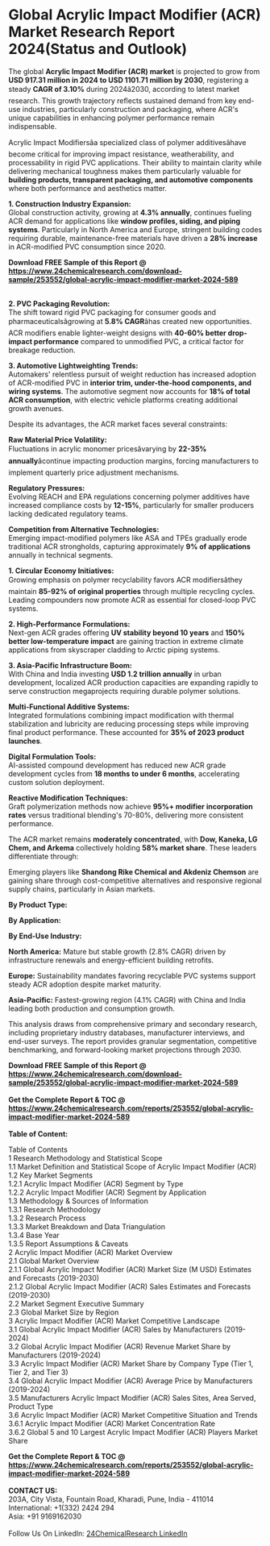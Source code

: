 <h1>Global Acrylic Impact Modifier (ACR) Market Research Report 2024(Status and Outlook)</h1><p>The global <strong>Acrylic Impact Modifier (ACR) market</strong> is projected to grow from <strong>USD 917.31 million in 2024 to USD 1101.71 million by 2030</strong>, registering a steady <strong>CAGR of 3.10%</strong> during 2024â2030, according to latest market research. This growth trajectory reflects sustained demand from key end-use industries, particularly construction and packaging, where ACR's unique capabilities in enhancing polymer performance remain indispensable.</p><p>Acrylic Impact Modifiersâa specialized class of polymer additivesâhave become critical for improving impact resistance, weatherability, and processability in rigid PVC applications. Their ability to maintain clarity while delivering mechanical toughness makes them particularly valuable for <strong>building products, transparent packaging, and automotive components</strong> where both performance and aesthetics matter.</p><p><strong>1. Construction Industry Expansion:</strong><br>
Global construction activity, growing at <strong>4.3% annually</strong>, continues fueling ACR demand for applications like <strong>window profiles, siding, and piping systems</strong>. Particularly in North America and Europe, stringent building codes requiring durable, maintenance-free materials have driven a <strong>28% increase</strong> in ACR-modified PVC consumption since 2020.</p><div><b>Download FREE Sample of this Report @ 
            <a href="https://www.24chemicalresearch.com/download-sample/253552/global-acrylic-impact-modifier-market-2024-589">
            https://www.24chemicalresearch.com/download-sample/253552/global-acrylic-impact-modifier-market-2024-589</a></b></div><br><p><strong>2. PVC Packaging Revolution:</strong><br>
The shift toward rigid PVC packaging for consumer goods and pharmaceuticalsâgrowing at <strong>5.8% CAGR</strong>âhas created new opportunities. ACR modifiers enable lighter-weight designs with <strong>40-60% better drop-impact performance</strong> compared to unmodified PVC, a critical factor for breakage reduction.</p><p><strong>3. Automotive Lightweighting Trends:</strong><br>
Automakers' relentless pursuit of weight reduction has increased adoption of ACR-modified PVC in <strong>interior trim, under-the-hood components, and wiring systems</strong>. The automotive segment now accounts for <strong>18% of total ACR consumption</strong>, with electric vehicle platforms creating additional growth avenues.</p><p>Despite its advantages, the ACR market faces several constraints:</p><p><strong>Raw Material Price Volatility:</strong><br>
	Fluctuations in acrylic monomer pricesâvarying by <strong>22-35% annually</strong>âcontinue impacting production margins, forcing manufacturers to implement quarterly price adjustment mechanisms.</p><p><strong>Regulatory Pressures:</strong><br>
	Evolving REACH and EPA regulations concerning polymer additives have increased compliance costs by <strong>12-15%</strong>, particularly for smaller producers lacking dedicated regulatory teams.</p><p><strong>Competition from Alternative Technologies:</strong><br>
	Emerging impact-modified polymers like ASA and TPEs gradually erode traditional ACR strongholds, capturing approximately <strong>9% of applications</strong> annually in technical segments.</p><p><strong>1. Circular Economy Initiatives:</strong><br>
Growing emphasis on polymer recyclability favors ACR modifiersâthey maintain <strong>85-92% of original properties</strong> through multiple recycling cycles. Leading compounders now promote ACR as essential for closed-loop PVC systems.</p><p><strong>2. High-Performance Formulations:</strong><br>
Next-gen ACR grades offering <strong>UV stability beyond 10 years</strong> and <strong>150% better low-temperature impact</strong> are gaining traction in extreme climate applications from skyscraper cladding to Arctic piping systems.</p><p><strong>3. Asia-Pacific Infrastructure Boom:</strong><br>
With China and India investing <strong>USD 1.2 trillion annually</strong> in urban development, localized ACR production capacities are expanding rapidly to serve construction megaprojects requiring durable polymer solutions.</p><p><strong>Multi-Functional Additive Systems:</strong><br>
	Integrated formulations combining impact modification with thermal stabilization and lubricity are reducing processing steps while improving final product performance. These accounted for <strong>35% of 2023 product launches</strong>.</p><p><strong>Digital Formulation Tools:</strong><br>
	AI-assisted compound development has reduced new ACR grade development cycles from <strong>18 months to under 6 months</strong>, accelerating custom solution deployment.</p><p><strong>Reactive Modification Techniques:</strong><br>
	Graft polymerization methods now achieve <strong>95%+ modifier incorporation rates</strong> versus traditional blending's 70-80%, delivering more consistent performance.</p><p>The ACR market remains <strong>moderately concentrated</strong>, with <strong>Dow, Kaneka, LG Chem, and Arkema</strong> collectively holding <strong>58% market share</strong>. These leaders differentiate through:</p><p>Emerging players like <strong>Shandong Rike Chemical and Akdeniz Chemson</strong> are gaining share through cost-competitive alternatives and responsive regional supply chains, particularly in Asian markets.</p><p><strong>By Product Type:</strong></p><p><strong>By Application:</strong></p><p><strong>By End-Use Industry:</strong></p><p><strong>North America:</strong> Mature but stable growth (2.8% CAGR) driven by infrastructure renewals and energy-efficient building retrofits.</p><p><strong>Europe:</strong> Sustainability mandates favoring recyclable PVC systems support steady ACR adoption despite market maturity.</p><p><strong>Asia-Pacific:</strong> Fastest-growing region (4.1% CAGR) with China and India leading both production and consumption growth.</p><p>This analysis draws from comprehensive primary and secondary research, including proprietary industry databases, manufacturer interviews, and end-user surveys. The report provides granular segmentation, competitive benchmarking, and forward-looking market projections through 2030.</p><div><b>Download FREE Sample of this Report @ 
            <a href="https://www.24chemicalresearch.com/download-sample/253552/global-acrylic-impact-modifier-market-2024-589">
            https://www.24chemicalresearch.com/download-sample/253552/global-acrylic-impact-modifier-market-2024-589</a></b></div><br><div><b>Get the Complete Report & TOC @ 
            <a href="https://www.24chemicalresearch.com/reports/253552/global-acrylic-impact-modifier-market-2024-589">
            https://www.24chemicalresearch.com/reports/253552/global-acrylic-impact-modifier-market-2024-589</a></b></div><br>
            <b>Table of Content:</b><p>Table of Contents<br />
1 Research Methodology and Statistical Scope<br />
1.1 Market Definition and Statistical Scope of Acrylic Impact Modifier (ACR)<br />
1.2 Key Market Segments<br />
1.2.1 Acrylic Impact Modifier (ACR) Segment by Type<br />
1.2.2 Acrylic Impact Modifier (ACR) Segment by Application<br />
1.3 Methodology & Sources of Information<br />
1.3.1 Research Methodology<br />
1.3.2 Research Process<br />
1.3.3 Market Breakdown and Data Triangulation<br />
1.3.4 Base Year<br />
1.3.5 Report Assumptions & Caveats<br />
2 Acrylic Impact Modifier (ACR) Market Overview<br />
2.1 Global Market Overview<br />
2.1.1 Global Acrylic Impact Modifier (ACR) Market Size (M USD) Estimates and Forecasts (2019-2030)<br />
2.1.2 Global Acrylic Impact Modifier (ACR) Sales Estimates and Forecasts (2019-2030)<br />
2.2 Market Segment Executive Summary<br />
2.3 Global Market Size by Region<br />
3 Acrylic Impact Modifier (ACR) Market Competitive Landscape<br />
3.1 Global Acrylic Impact Modifier (ACR) Sales by Manufacturers (2019-2024)<br />
3.2 Global Acrylic Impact Modifier (ACR) Revenue Market Share by Manufacturers (2019-2024)<br />
3.3 Acrylic Impact Modifier (ACR) Market Share by Company Type (Tier 1, Tier 2, and Tier 3)<br />
3.4 Global Acrylic Impact Modifier (ACR) Average Price by Manufacturers (2019-2024)<br />
3.5 Manufacturers Acrylic Impact Modifier (ACR) Sales Sites, Area Served, Product Type<br />
3.6 Acrylic Impact Modifier (ACR) Market Competitive Situation and Trends<br />
3.6.1 Acrylic Impact Modifier (ACR) Market Concentration Rate<br />
3.6.2 Global 5 and 10 Largest Acrylic Impact Modifier (ACR) Players Market Share </p><div><b>Get the Complete Report & TOC @ 
            <a href="https://www.24chemicalresearch.com/reports/253552/global-acrylic-impact-modifier-market-2024-589">
            https://www.24chemicalresearch.com/reports/253552/global-acrylic-impact-modifier-market-2024-589</a></b></div><br><b>CONTACT US:</b><br>
            203A, City Vista, Fountain Road, Kharadi, Pune, India - 411014<br>
            International: +1(332) 2424 294<br>
            Asia: +91 9169162030 <br><br>
            Follow Us On LinkedIn: <a href="https://www.linkedin.com/company/24chemicalresearch/">24ChemicalResearch LinkedIn</a>